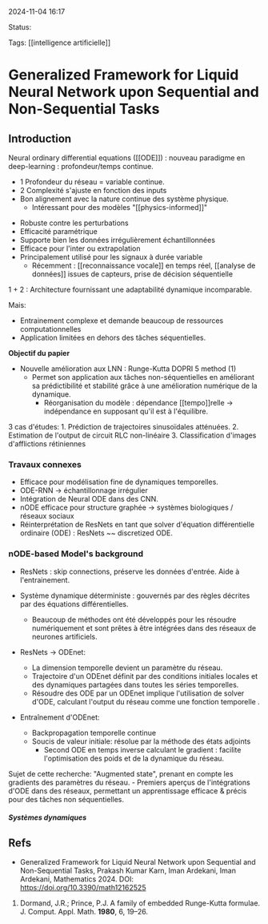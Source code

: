 2024-11-04 16:17

Status:

Tags: [[intelligence artificielle]] 

# Generalized Framework for Liquid Neural Network upon Sequential and Non-Sequential Tasks


## Introduction 
Neural ordinary differential equations ([[ODE]]) : nouveau paradigme en deep-learning : profondeur/temps continue.

- 1 Profondeur du réseau = variable continue. 
- 2 Complexité s'ajuste en fonction des inputs 
- Bon alignement avec la nature continue des système physique.
	- Intéressant pour des modèles "[[physics-informed]]" 
* Robuste contre les perturbations 
* Efficacité paramétrique
* Supporte bien les données irrégulièrement échantillonnées 
* Efficace pour l'inter ou extrapolation
* Principalement utilisé pour les signaux à durée variable 
	* Récemment : [[reconnaissance vocale]] en temps réel, [[analyse de données]] issues de capteurs, prise de décision séquentielle 

1 + 2 : Architecture fournissant une adaptabilité dynamique incomparable.

Mais:
- Entrainement complexe et demande beaucoup de ressources computationnelles 
- Application limitées en dehors des tâches séquentielles.

**Objectif du papier** 
- Nouvelle amélioration aux LNN : Runge-Kutta DOPRI 5 method (1)
	- Permet son application aux tâches non-séquentielles en améliorant sa prédictibilité et stabilité grâce à une amélioration numérique de la dynamique. 
		- Réorganisation du modèle : dépendance [[tempo]]relle -> indépendance en supposant qu'il est à l'équilibre. 

3 cas d'études:
	1. Prédiction de trajectoires sinusoïdales atténuées. 
	2. Estimation de l'output de circuit RLC non-linéaire
	3. Classification d'images d'afflictions rétiniennes 

### Travaux connexes 
- Efficace pour modélisation fine de dynamiques temporelles. 
- ODE-RNN -> échantillonnage irrégulier
- Intégration de Neural ODE dans des CNN.
- nODE efficace pour structure graphée -> systèmes biologiques / réseaux sociaux
- Réinterprétation de ResNets en tant que solver d'équation différentielle ordinaire (ODE) : ResNets ~~ discretized ODE.
### nODE-based Model's background

- ResNets : skip connections, préserve les données d'entrée. Aide à l'entrainement.

- Système dynamique déterministe : gouvernés par des règles décrites par des équations différentielles. 
	- Beaucoup de méthodes ont été développés pour les résoudre numériquement et sont prêtes à être intégrées dans des réseaux de neurones artificiels. 

- ResNets -> ODEnet:
	- La dimension temporelle devient un paramètre du réseau.
	- Trajectoire d'un ODEnet définit par des conditions initiales locales et des dynamiques partagées dans toutes les séries temporelles. 
	- Résoudre des ODE par un ODEnet implique l'utilisation de solver d'ODE, calculant l'output du réseau comme une fonction temporelle . 
- Entraînement d'ODEnet:
	- Backpropagation temporelle continue
	- Soucis de valeur initiale: résolue par la méthode des états adjoints
		- Second ODE en temps inverse calculant le gradient : facilite l'optimisation des poids et de la dynamique du réseau.

Sujet de cette recherche: "Augmented state", prenant en compte les gradients des paramètres du réseau.
	- Premiers aperçus de l'intégrations d'ODE dans des réseaux, permettant un apprentissage efficace & précis pour des tâches non séquentielles.

##### Systèmes dynamiques

## Refs

- Generalized Framework for Liquid Neural Network upon Sequential and Non-Sequential Tasks, Prakash Kumar Karn, Iman Ardekani, Iman Ardekani, Mathematics 2024. DOI: https://doi.org/10.3390/math12162525

1. Dormand, J.R.; Prince, P.J. A family of embedded Runge-Kutta formulae. J. Comput. Appl. Math. **1980**, 6, 19–26.
